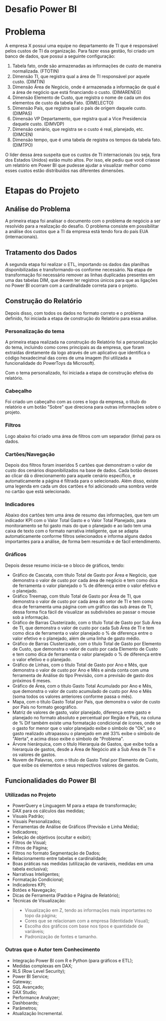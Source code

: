 # Desafio Power BI

# Problema
A empresa X possui uma equipe no departamento de TI que é responsável pelos custos de TI da organização. Para fazer essa gestão, foi criado um banco de dados, que possui a seguinte configuração:

1. Tabela fato, onde são armazenadas as informações de custo de maneira normalizada. (FTOTIN) 
2. Dimensão TI, que registra qual a área de TI responsável por aquele custo. (DIMTIN) 
3. Dimensão Área de Negócio, onde é armazenada a informação de qual é a área de negócio que está financiando o custo. (DIMARENEG) 
4. Dimensão Elemento de Custo, que registra o nome de cada um dos elementos de custo da tabela Fato. (DIMELECTO) 
5. Dimensão País, que registra qual o país de origem daquele custo. (DIMPAS) 
6. Dimensão VP Departamento, que registra qual a Vice Presidencia daquele custo. (DIMVDP) 
7. Dimensão cenário, que registra se o custo é real, planejado, etc. (DIMCEN) 
8. Dimensão tempo, que é uma tabela de registra os tempos da tabela fato. (DIMTPO) 

O líder dessa área suspeita que os custos de TI internacionais (ou seja, fora dos Estados Unidos) estão muito altos. Por isso, ele pediu que você criasse um relatório em Power BI que pudesse ajudar a visualizar melhor como esses custos estão distribuídos nas diferentes dimensões.

# Etapas do Projeto

## Análise do Problema
A primeira etapa foi analisar o documento com o problema de negócio a ser resolvido para a realização do desafio.
O problema consiste em possibilitar a análise dos custos que a TI da empresa está tendo fora do país EUA (internacionais).

## Tratamento dos Dados
A segunda etapa foi realizar o ETL, importando os dados das planilhas disponibilizadas e transformando-os conforme necessário. Na etapa de transformação foi necessário remover as linhas duplicadas presentes em uma das tabelas DIM, que devem ter registros únicos para que as ligações no Power BI ocorram com a cardinalidade correta para o projeto.

## Construção do Relatório
Depois disso, com todos os dados no formato correto e o problema definido, foi iniciada a etapa de construção do Relatório para essa análise.

### Personalização do tema
A primeira etapa realizada na construção do Relatório foi a personalização do tema, incluindo como cores principais as da empresa, que foram extraídas diretamente da logo através de um aplicativo que identifica o código hexadecimal das cores de uma imagem (foi utilizada a funcionalidade do PowerToys da Microsoft).

Com o tema personalizado, foi iniciada a etapa de construção efetiva do relatório.

### Cabeçalho
Foi criado um cabeçalho com as cores e logo da empresa, o título do relatório e um botão "Sobre" que direciona para outras informações sobre o projeto.

### Filtros
Logo abaixo foi criado uma área de filtros com um separador (linha) para os dados.

### Cartões/Navegação
Depois dos filtros foram inseridos 5 cartões que demonstram o valor de custo dos cenários disponibilizados na base de dados. Cada botão desses ao clicar dá o direcionamento para aquele cenário específico, e automaticamente a página é filtrada para o selecionado. Além disso, existe uma legenda em cada um dos cartões e foi adicionado uma sombra verde no cartão que está selecionado.

### Indicadores
Abaixo dos cartões tem uma área de resumo das informações, que tem um indicador KPI com o Valor Total Gasto e o Valor Total Planejado, para monitoramento se foi gasto mais do que o planejado e ao lado tem uma caixa de texto com o formato narrativa inteligente, que se adapta automaticamente conforme filtros selecionados e informa alguns dados importantes para a análise, de forma bem resumida e de fácil entendimento.

### Gráficos
Depois desse resumo inicia-se o bloco de gráficos, tendo:

* Gráfico de Cascata, com título Total de Gasto por Área e Negócio, que demonstra o valor de custo por cada área de negócio e tem como dica de ferramenta o valor planejado o % de diferença entre o valor efetivo e o planejado.
* Gráfico Treemap, com título Total de Gasto por Área de TI, que demonstra o valor de custo por cada área do setor de TI e tem como dica de ferramenta uma página com um gráfico das sub áreas de TI, dessa forma fica fácil de visualizar as subdivisões ao passar o mouse sob a informação.
* Gráfico de Barras Clusterizado, com o título Total de Gasto por Sub Área de TI, que demonstra o valor de custo por cada Sub Área de TI e tem como dica de ferramenta o valor planejado o % de diferença entre o valor efetivo e o planejado, além de uma linha de gasto médio.
* Gráfico de Barras Clusterizado, com o título Total de Gasto por Elemento de Custo, que demonstra o valor de custo por cada Elemento de Custo e tem como dica de ferramenta o valor planejado o % de diferença entre o valor efetivo e o planejado.
* Gráfico de Linhas, com o título Total de Gasto por Ano e Mês, que demonstra o valor de custo por Ano e Mês e ainda conta com uma ferramenta de Análise do tipo Previsão, com a previsão de gasto dos próximos 6 meses.
* Gráfico de Área, com o título Gasto Total Acumulado por Ano e Mês, que demonstra o valor de custo acumulado de custo por Ano e Mês (soma todos os valores anteriores conforme passa o mês).
* Mapa, com o título Gasto Total por País, que demonstra o valor de custo por País no formato geográfico.
* Matriz de valores de gasto, valor planejado, diferença entre gasto e planejado no formato absoluto e percentual por Região e País, na coluna de % Dif também existe uma formatação condicional de ícones, onde se o gasto for menor que o valor planejado exibe o símbolo de "Ok", se o gasto realizado ultrapassou o planejado em até 33% exibe o símbolo de "Alerta", e acima disso exibe o símbolo de "Problema".
* Árvore hierárquica, com o título Hierarquia de Gastos, que exibe toda a hierarquia de gastos, desde a Área de Negócio até a Sub Área de TI e os valores de gastos.
* Nuvem de Palavras, com o título de Gasto Total por Elemento de Custo, que exibe os elementos e seus respectivos valores de gastos.

## Funcionalidades do Power BI
### Utilizadas no Projeto
* PowerQuery e Linguagem M para a etapa de transformação;
* DAX para os cálculos das medidas;
* Visuais Padrão;
* Visuais Personalizados;
* Ferramentas de Análise de Gráficos (Previsão e Linha Média);
* Indicadores;
* Seleção de objetivos (ocultar e exibir);
* Filtros de Visual;
* Filtros de Página;
* Filtros no formato Segmentação de Dados;
* Relacionamento entre tabelas e cardinalidade;
* Boas práticas nas medidas (utilização de variáveis, medidas em uma tabela exclusiva);
* Narrativas Inteligentes;
* Formatação Condicional;
* Indicadores KPI;
* Botões e Navegação;
* Dicas de Ferramenta (Padrão e Página de Relatório);
* Técnicas de Visualização:
> * Visualização em Z, tendo as informações mais importantes no topo da página;
> * Cores que se relacionam com a empresa (Identidade Visual);
> * Escolha dos gráficos com base nos tipos e quantidade de variáveis;
> * Padronização de fontes e tamanho.

### Outras que o Autor tem Conhecimento
* Integração Power BI com R e Python (para gráficos e ETL);
* Medidas complexas em DAX;
* RLS (Row Level Security);
* Power BI Service;
* Gateway;
* SQL Avançado;
* DAX Studio;
* Performance Analyzer;
* Dashboards;
* Parâmetros;
* Atualização Incremental.